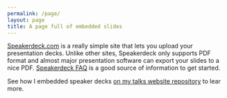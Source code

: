 ```yaml
---
permalink: /page/
layout: page
title: A page full of embedded slides
---
```


[Speakerdeck.com](https://speakerdeck.com/) is a really simple site that lets you upload your presentation decks. Unlike other sites, Speakerdeck only supports PDF format and almost major presentation software can export your slides to a nice PDF. [Speakerdeck FAQ](https://speakerdeck.com/faq) is a good source of information to get started.

See how I embedded speaker decks [on my talks website repository](https://github.com/kosalanuwan/gh-site-talks) to lear more.
